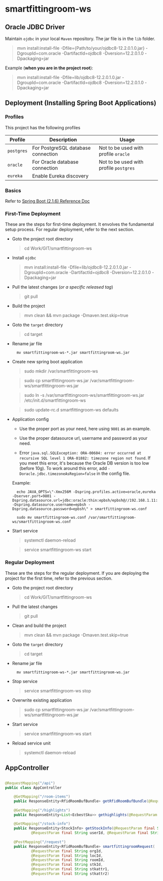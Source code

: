 # smartfittingroom-ws


## Oracle JDBC Driver

Maintain `ojdbc` in your local `Maven` repository. The jar file is in the `lib` folder. 

> mvn install:install-file -Dfile={Path/to/your/ojdbc8-12.2.0.1.0.jar} -DgroupId=com.oracle -DartifactId=ojdbc8 -Dversion=12.2.0.1.0 -Dpackaging=jar

Example (**when you are in the project root**):

> mvn install:install-file -Dfile=lib/ojdbc8-12.2.0.1.0.jar -DgroupId=com.oracle -DartifactId=ojdbc8 -Dversion=12.2.0.1.0 -Dpackaging=jar


## Deployment (Installing Spring Boot Applications)

### Profiles

This project has the following profiles

| Profile | Description | Usage |
| --- | --- | --- |
| `postgres` | For PostgreSQL database connection | Not to be used with profile `oracle` |
| `oracle` | For Oracle database connection | Not to be used with profile `postgres` |
| `eureka` | Enable Eureka discovery |  |

### Basics

Refer to [Spring Boot (2.1.6) Reference Doc](https://docs.spring.io/spring-boot/docs/2.1.6.RELEASE/reference/htmlsingle/#deployment-install)

### First-Time Deployment

These are the steps for first-time deployment. It envolves the fundamental setup process. For regular deployment, refer to the next section.

- Goto the project root directory

  > cd Work/GIT/smartfittingroom-ws

- Install `ojdbc`

  > mvn install:install-file -Dfile=lib/ojdbc8-12.2.0.1.0.jar -DgroupId=com.oracle -DartifactId=ojdbc8 -Dversion=12.2.0.1.0 -Dpackaging=jar

- Pull the latest changes (*or a specific released tag*)

  > git pull

- Build the project

  > mvn clean && mvn package -Dmaven.test.skip=true

- Goto the `target` directory

  > cd target

- Rename jar file

		mv smartfittingroom-ws-*.jar smartfittingroom-ws.jar

- Create new spring boot application

  > sudo mkdir /var/smartfittingroom-ws

  > sudo cp smartfittingroom-ws.jar /var/smartfittingroom-ws/smartfittingroom-ws.jar

  > sudo ln -s /var/smartfittingroom-ws/smartfittingroom-ws.jar /etc/init.d/smartfittingroom-ws

  > sudo update-rc.d smartfittingroom-ws defaults

- Application config

  * Use the proper port as your need, here using `9801` as an example.

  * Use the proper datasource url, username and password as your need.
  
  * Error `java.sql.SQLException: ORA-00604: error occurred at recursive SQL level 1 ORA-01882: timezone region not found`. If you meet this error, it's because the Oracle DB version is too low (before 10g). To work around this error, add `-Doracle.jdbc.timezoneAsRegion=false` in the config file.

  Example:

		echo JAVA_OPTS=\"-Xmx256M -Dspring.profiles.active=oracle,eureka -Dserver.port=9801 -Dspring.datasource.url=jdbc:oracle:thin:epbsh/epbsh@//192.168.1.11:1521/orcl -Dspring.datasource.username=epbsh -Dspring.datasource.password=epbsh\" > smartfittingroom-ws.conf

		sudo mv smartfittingroom-ws.conf /var/smartfittingroom-ws/smartfittingroom-ws.conf

- Start service

  > systemctl daemon-reload

  > service smartfittingroom-ws start

### Regular Deployment

These are the steps for the regular deployment. If you are deploying the project for the first time, refer to the previous section.

- Goto the project root directory

  > cd Work/GIT/smartfittingroom-ws

- Pull the latest changes

  > git pull

- Clean and build the project

  > mvn clean && mvn package -Dmaven.test.skip=true

- Goto the `target` directory

  > cd target

- Rename jar file

		mv smartfittingroom-ws-*.jar smartfittingroom-ws.jar

- Stop service

  > service smartfittingroom-ws stop

- Overwrite existing application

  > sudo cp smartfittingroom-ws.jar /var/smartfittingroom-ws/smartfittingroom-ws.jar

- Start service

  > service smartfittingroom-ws start

- Reload service unit

  > systemctl daemon-reload
  


## AppController

```Java

@RequestMapping("/api")
public class AppController

	@GetMapping("/room-items")
	public ResponseEntity<RfidRoomBufBundle> getRfidRoomBufBundle(@RequestParam final String roomNo)
	
	@GetMapping("/highlights")
	public ResponseEntity<List<EcbestSku>> gethighlights(@RequestParam final String orgId)
	
	@GetMapping("/stock-info")
	public ResponseEntity<StockInfo> getStockInfo(@RequestParam final String orgId, @RequestParam final String locId,
			@RequestParam final String userId, @RequestParam final String stkId)
			
	@PostMapping("/request")
	public ResponseEntity<RfidRoomBufBundle> smartfittingroomRequest(
			@RequestParam final String orgId,
			@RequestParam final String locId,
			@RequestParam final String roomId,
			@RequestParam final String stkId,
			@RequestParam final String stkattr1,
			@RequestParam final String stkattr2)		
								
```
